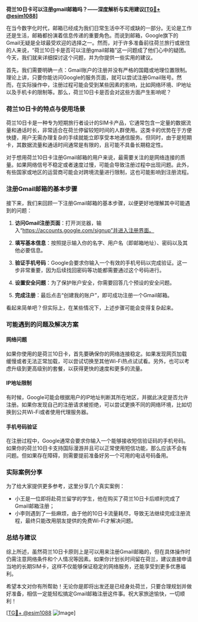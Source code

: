 **荷兰10日卡可以注册gmail邮箱吗？——深度解析与实用建议[[TG💪+ @esim1088](https://t.me/s/esim1088)]**

在当今数字化时代，邮箱已经成为我们日常生活中不可或缺的一部分。无论是工作还是生活，邮箱都扮演着信息传递的重要角色。而说到邮箱，Google旗下的Gmail无疑是全球最受欢迎的选择之一。然而，对于许多准备前往荷兰旅行或居住的人来说，“荷兰10日卡是否可以注册gmail邮箱”这一问题成了他们心中的疑团。今天，我们就来详细探讨这个问题，并为你提供一些实用的建议。

首先，我们需要明确一点：Gmail账户的注册并没有严格的国籍或地理位置限制。理论上讲，只要你能访问Google的服务页面，就可以尝试注册Gmail账号。然而，在实际操作中，注册过程可能会受到某些因素的影响，比如网络环境、IP地址以及手机卡的限制等。那么，荷兰10日卡是否会对这些方面产生影响呢？

### 荷兰10日卡的特点与使用场景

荷兰10日卡是一种专为短期旅行者设计的SIM卡产品，它通常包含一定量的数据流量和通话时长，非常适合在荷兰停留较短时间的人群使用。这类卡的优势在于方便快捷，用户无需办理复杂的手续就能立即享受本地通信服务。但同时，由于是短期卡，其数据流量和通话时间通常是有限的，且可能不具备长期稳定性。

对于想用荷兰10日卡注册Gmail邮箱的用户来说，最需要关注的是网络连接的质量。如果网络信号不稳定或者速度过慢，可能会导致注册过程中出现问题。此外，有些国家或地区的运营商可能会对跨境流量进行限制，这也可能影响到注册流程。

### 注册Gmail邮箱的基本步骤

接下来，我们来回顾一下注册Gmail邮箱的基本步骤，以便更好地理解其中可能遇到的问题：

1. **访问Gmail注册页面**：打开浏览器，输入“https://accounts.google.com/signup”并进入注册界面。
   
2. **填写基本信息**：按照提示输入你的名字、用户名（即邮箱地址）、密码以及其他必要信息。
   
3. **验证手机号码**：Google会要求你输入一个有效的手机号码以完成验证。这一步非常重要，因为后续找回密码等功能都需要通过这个号码进行。

4. **设置安全问题**：为了保护账户安全，你需要回答几个预设的安全问题。
   
5. **完成注册**：最后点击“创建我的账户”，即可成功注册一个Gmail邮箱。

看起来简单吧？但实际上，在某些情况下，上述步骤可能会变得复杂起来。

### 可能遇到的问题及解决方案

#### 网络问题
如果你使用的是荷兰10日卡，首先要确保你的网络连接稳定。如果发现网页加载缓慢或者无法正常加载，可以尝试切换至其他Wi-Fi热点试试看。另外，也可以考虑升级到更高级别的套餐，以获得更快的速度和更多的流量。

#### IP地址限制
有时候，Google可能会根据用户的IP地址判断其所在地区，并据此决定是否允许注册。如果你发现自己的注册请求被拒绝，可以尝试更换不同的网络环境，比如切换到公共Wi-Fi或者使用代理服务器。

#### 手机号码验证
在注册过程中，Google通常会要求你输入一个能够接收短信验证码的手机号码。如果你的荷兰10日卡支持国际漫游并且可以正常使用短信功能，那么应该不会有问题。但如果存在障碍，则需要提前准备好另一个可用的电话号码备用。

### 实际案例分享

为了给大家提供更多参考，这里分享几个真实案例：
- 小王是一位即将赴荷兰留学的学生，他在购买了荷兰10日卡后顺利完成了Gmail邮箱注册；
- 小李则遇到了一些麻烦，由于他的10日卡流量耗尽，导致无法继续完成注册流程，最终只能改用朋友提供的免费Wi-Fi才解决问题。

### 总结与建议

综上所述，虽然荷兰10日卡原则上是可以用来注册Gmail邮箱的，但在具体操作时仍需注意网络条件和个人情况等因素。如果你计划长时间留在荷兰，建议直接申请当地的长期SIM卡，这样不仅能够保证稳定的网络服务，还能享受到更多优惠福利。

希望本文对你有所帮助！无论你是即将出发还是已经身处荷兰，只要合理规划并做好准备，相信一定能轻松搞定Gmail邮箱注册这件事。祝大家旅途愉快，一切顺利！

[[TG💪+ @esim1088](https://t.me/s/esim1088) ![Image](https://i.postimg.cc/4NQfJmqS/Snipaste-2025-05-13-00-14-12.png)]